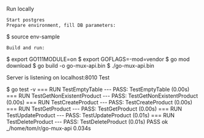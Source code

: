 Run locally

    Start postgres
    Prepare environment, fill DB parameters:

$ source env-sample

    Build and run:

$ export GO111MODULE=on
$ export GOFLAGS=-mod=vendor
$ go mod download
$ go build -o go-mux-api.bin
$ ./go-mux-api.bin

Server is listening on localhost:8010
Test

$ go test -v
=== RUN   TestEmptyTable
--- PASS: TestEmptyTable (0.00s)
=== RUN   TestGetNonExistentProduct
--- PASS: TestGetNonExistentProduct (0.00s)
=== RUN   TestCreateProduct
--- PASS: TestCreateProduct (0.00s)
=== RUN   TestGetProduct
--- PASS: TestGetProduct (0.00s)
=== RUN   TestUpdateProduct
--- PASS: TestUpdateProduct (0.01s)
=== RUN   TestDeleteProduct
--- PASS: TestDeleteProduct (0.01s)
PASS
ok      _/home/tom/r/go-mux-api 0.034s
